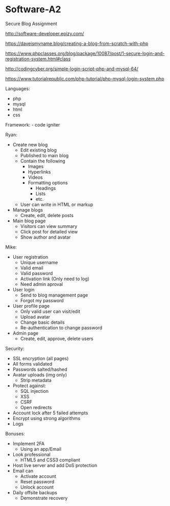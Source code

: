 # Software-A2
Secure Blog Assignment

http://software-developer.epizy.com/

https://daveismyname.blog/creating-a-blog-from-scratch-with-php

https://www.phpclasses.org/blog/package/10087/post/1-secure-login-and-registration-system.html#class

http://codingcyber.org/simple-login-script-php-and-mysql-64/

https://www.tutorialrepublic.com/php-tutorial/php-mysql-login-system.php

Languages:
  - php
  - mysql
  - html
  - css
  
  Framework:
    - code igniter
 
 Ryan:
  - Create new blog
    - Edit existing blog
    - Published to main blog
    - Contain the following
      - Images
      - Hyperlinks
      - Videos
      - Formatting options
        - Headings
        - Lists
        - etc.
    - User can write in HTML or markup
  - Manage blogs
    - Create, edit, delete posts
  - Main blog page
    - Visitors can view summary
    - Click post for detailed view
    - Show author and avatar
 
 Mike:
  - User registration
    - Unique username
    - Valid email
    - Valid password
    - Activation link (Only need to log)
    - Need admin aproval
  - User login
    - Send to blog management page
    - Forgot my password
  - User profile page
    - Only valid user can visit/edit
    - Upload avatar
    - Change basic details
    - Re-authentication to change password
  - Admin page
    - Create, edit, approve, delete users

Security:
  - SSL encryption (all pages)
  - All forms validated
  - Passwords salted/hashed
  - Avatar uploads (img only)
    - Strip metadata
  - Protect against:
    - SQL injection
    - XSS
    - CSRF
    - Open redirects
  - Account lock after 5 failed attempts
  - Encrypt using strong algorithms
  - Logs

Bonuses:
  - Implement 2FA
    - Using an app/Email
  - Look professional
    - HTML5 and CSS3 compliant
  - Host live server and add DoS protection
  - Email can
    - Activate account
    - Reset password
    - Unlock account
  - Daily offsite backups
    - Demonstrate recovery
